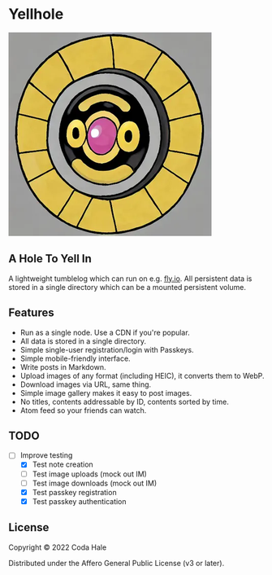 # Yellhole

![A hole to yell in.](yellhole.webp)

## A Hole To Yell In

A lightweight tumblelog which can run on e.g. [fly.io](https://fly.io). All persistent data is
stored in a single directory which can be a mounted persistent volume.

## Features

* Run as a single node. Use a CDN if you're popular.
* All data is stored in a single directory.
* Simple single-user registration/login with Passkeys.
* Simple mobile-friendly interface.
* Write posts in Markdown.
* Upload images of any format (including HEIC), it converts them to WebP.
* Download images via URL, same thing.
* Simple image gallery makes it easy to post images.
* No titles, contents addressable by ID, contents sorted by time.
* Atom feed so your friends can watch.

## TODO

* [ ] Improve testing
  * [x] Test note creation
  * [ ] Test image uploads (mock out IM)
  * [ ] Test image downloads (mock out IM)
  * [x] Test passkey registration
  * [x] Test passkey authentication

## License

Copyright © 2022 Coda Hale

Distributed under the Affero General Public License (v3 or later).
